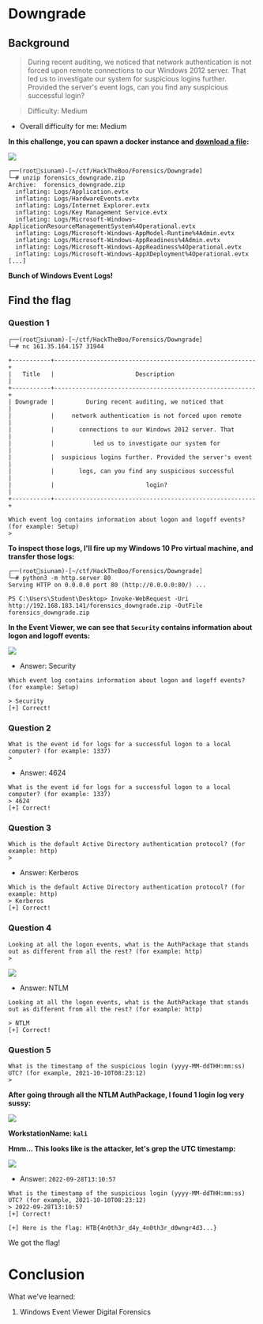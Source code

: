 # Downgrade

## Background

> During recent auditing, we noticed that network authentication is not forced upon remote connections to our Windows 2012 server. That led us to investigate our system for suspicious logins further. Provided the server's event logs, can you find any suspicious successful login?

> Difficulty: Medium

- Overall difficulty for me: Medium

**In this challenge, you can spawn a docker instance and [download a file](https://raw.githubusercontent.com/siunam321/CTF-Writeups/main/HackTheBoo/Forensics/Downgrade/forensics_downgrade.zip):**

![](https://raw.githubusercontent.com/siunam321/CTF-Writeups/main/HackTheBoo/Forensics/Downgrade/images/a1.png)

```
┌──(root🌸siunam)-[~/ctf/HackTheBoo/Forensics/Downgrade]
└─# unzip forensics_downgrade.zip 
Archive:  forensics_downgrade.zip
  inflating: Logs/Application.evtx   
  inflating: Logs/HardwareEvents.evtx  
  inflating: Logs/Internet Explorer.evtx  
  inflating: Logs/Key Management Service.evtx  
  inflating: Logs/Microsoft-Windows-ApplicationResourceManagementSystem%4Operational.evtx  
  inflating: Logs/Microsoft-Windows-AppModel-Runtime%4Admin.evtx  
  inflating: Logs/Microsoft-Windows-AppReadiness%4Admin.evtx  
  inflating: Logs/Microsoft-Windows-AppReadiness%4Operational.evtx  
  inflating: Logs/Microsoft-Windows-AppXDeployment%4Operational.evtx  
[...]
```

**Bunch of Windows Event Logs!**

## Find the flag

### Question 1

```
┌──(root🌸siunam)-[~/ctf/HackTheBoo/Forensics/Downgrade]
└─# nc 161.35.164.157 31944 

+-----------+---------------------------------------------------------+
|   Title   |                       Description                       |
+-----------+---------------------------------------------------------+
| Downgrade |         During recent auditing, we noticed that         |
|           |     network authentication is not forced upon remote    |
|           |       connections to our Windows 2012 server. That      |
|           |           led us to investigate our system for          |
|           |  suspicious logins further. Provided the server's event |
|           |       logs, can you find any suspicious successful      |
|           |                          login?                         |
+-----------+---------------------------------------------------------+

Which event log contains information about logon and logoff events? (for example: Setup)
> 
```

**To inspect those logs, I'll fire up my Windows 10 Pro virtual machine, and transfer those logs:**
```
┌──(root🌸siunam)-[~/ctf/HackTheBoo/Forensics/Downgrade]
└─# python3 -m http.server 80    
Serving HTTP on 0.0.0.0 port 80 (http://0.0.0.0:80/) ...

PS C:\Users\Student\Desktop> Invoke-WebRequest -Uri http://192.168.183.141/forensics_downgrade.zip -OutFile forensics_downgrade.zip
```

**In the Event Viewer, we can see that `Security` contains information about logon and logoff events:**

![](https://raw.githubusercontent.com/siunam321/CTF-Writeups/main/HackTheBoo/Forensics/Downgrade/images/a2.png)

- Answer: Security

```
Which event log contains information about logon and logoff events? (for example: Setup)

> Security     
[+] Correct!
```

### Question 2

```
What is the event id for logs for a successful logon to a local computer? (for example: 1337)
> 
```

- Answer: 4624

```
What is the event id for logs for a successful logon to a local computer? (for example: 1337)
> 4624
[+] Correct!
```

### Question 3

```
Which is the default Active Directory authentication protocol? (for example: http)
>
```

- Answer: Kerberos

```
Which is the default Active Directory authentication protocol? (for example: http)
> Kerberos
[+] Correct!
```

### Question 4

```
Looking at all the logon events, what is the AuthPackage that stands out as different from all the rest? (for example: http)
>
```

![](https://raw.githubusercontent.com/siunam321/CTF-Writeups/main/HackTheBoo/Forensics/Downgrade/images/a3.png)

- Answer: NTLM

```
Looking at all the logon events, what is the AuthPackage that stands out as different from all the rest? (for example: http)

> NTLM
[+] Correct!
```

### Question 5

```
What is the timestamp of the suspicious login (yyyy-MM-ddTHH:mm:ss) UTC? (for example, 2021-10-10T08:23:12)
>
```

**After going through all the NTLM AuthPackage, I found 1 login log very sussy:**

![](https://raw.githubusercontent.com/siunam321/CTF-Writeups/main/HackTheBoo/Forensics/Downgrade/images/a4.png)

**WorkstationName: `kali`**

**Hmm... This looks like is the attacker, let's grep the UTC timestamp:**

![](https://raw.githubusercontent.com/siunam321/CTF-Writeups/main/HackTheBoo/Forensics/Downgrade/images/a5.png)

- Answer: `2022-09-28T13:10:57`

```
What is the timestamp of the suspicious login (yyyy-MM-ddTHH:mm:ss) UTC? (for example, 2021-10-10T08:23:12)
> 2022-09-28T13:10:57
[+] Correct!

[+] Here is the flag: HTB{4n0th3r_d4y_4n0th3r_d0wngr4d3...}
```

We got the flag!

# Conclusion

What we've learned:

1. Windows Event Viewer Digital Forensics
